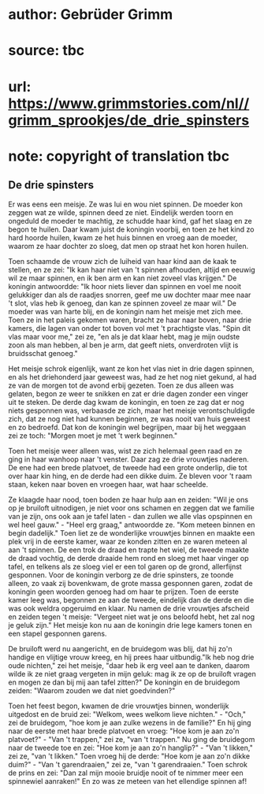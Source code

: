 # author: Gebrüder Grimm
# source: tbc
# url: https://www.grimmstories.com/nl//grimm_sprookjes/de_drie_spinsters
# note: copyright of translation tbc

## De drie spinsters 

Er was eens een meisje. Ze was lui en wou niet spinnen. De moeder kon
zeggen wat ze wilde, spinnen deed ze niet. Eindelijk werden toorn en
ongeduld de moeder te machtig, ze schudde haar kind, gaf het slaag en ze
begon te huilen. Daar kwam juist de koningin voorbij, en toen ze het
kind zo hard hoorde huilen, kwam ze het huis binnen en vroeg aan de
moeder, waarom ze haar dochter zo sloeg, dat men op straat het kon horen
huilen.

Toen schaamde de vrouw zich de luiheid van haar kind aan de kaak te
stellen, en ze zei: "Ik kan haar niet van 't spinnen afhouden, altijd
en eeuwig wil ze maar spinnen, en ik ben arm en kan niet zoveel vlas
krijgen." De koningin antwoordde: "Ik hoor niets liever dan spinnen en
voel me nooit gelukkiger dan als de raadjes snorren, geef me uw dochter
maar mee naar 't slot, vlas heb ik genoeg, dan kan ze spinnen zoveel ze
maar wil." De moeder was van harte blij, en de koningin nam het meisje
met zich mee. Toen ze in het paleis gekomen waren, bracht ze haar naar
boven, naar drie kamers, die lagen van onder tot boven vol met 't
prachtigste vlas. "Spin dit vlas maar voor me," zei ze, "en als je
dat klaar hebt, mag je mijn oudste zoon als man hebben, al ben je arm,
dat geeft niets, onverdroten vlijt is bruidsschat genoeg."

Het meisje schrok eigenlijk, want ze kon het vlas niet in drie dagen
spinnen, en als het driehonderd jaar geweest was, had ze het nog niet
gekund, al had ze van de morgen tot de avond erbij gezeten. Toen ze dus
alleen was gelaten, begon ze weer te snikken en zat er drie dagen zonder
een vinger uit te steken. De derde dag kwam de koningin, en toen ze zag
dat er nog niets gesponnen was, verbaasde ze zich, maar het meisje
verontschuldigde zich, dat ze nog niet had kunnen beginnen, ze was nooit
van huis geweest en zo bedroefd. Dat kon de koningin wel begrijpen, maar
bij het weggaan zei ze toch: "Morgen moet je met 't werk beginnen."

Toen het meisje weer alleen was, wist ze zich helemaal geen raad en ze
ging in haar wanhoop naar 't venster. Daar zag ze drie vrouwtjes
naderen. De ene had een brede platvoet, de tweede had een grote
onderlip, die tot over haar kin hing, en de derde had een dikke duim. Ze
bleven voor 't raam staan, keken naar boven en vroegen haar, wat haar
scheelde.

Ze klaagde haar nood, toen boden ze haar hulp aan en zeiden: "Wil je
ons op je bruiloft uitnodigen, je niet voor ons schamen en zeggen dat we
familie van je zijn, ons ook aan je tafel laten - dan zullen we alle
vlas opspinnen en wel heel gauw." - "Heel erg graag," antwoordde ze.
"Kom meteen binnen en begin dadelijk." Toen liet ze de wonderlijke
vrouwtjes binnen en maakte een plek vrij in de eerste kamer, waar ze
konden zitten en ze waren meteen al aan 't spinnen. De een trok de
draad en trapte het wiel, de tweede maakte de draad vochtig, de derde
draaide hem rond en sloeg met haar vinger op tafel, en telkens als ze
sloeg viel er een tol garen op de grond, allerfijnst gesponnen. Voor de
koningin verborg ze de drie spinsters, ze toonde alleen, zo vaak zij
bovenkwam, de grote massa gesponnen garen, zodat de koningin geen
woorden genoeg had om haar te prijzen. Toen de eerste kamer leeg was,
begonnen ze aan de tweede, eindelijk dan de derde en die was ook weldra
opgeruimd en klaar. Nu namen de drie vrouwtjes afscheid en zeiden tegen
't meisje: "Vergeet niet wat je ons beloofd hebt, het zal nog je geluk
zijn." Het meisje kon nu aan de koningin drie lege kamers tonen en een
stapel gesponnen garens.

De bruiloft werd nu aangericht, en de bruidegom was blij, dat hij zo'n
handige en vlijtige vrouw kreeg, en hij prees haar uitbundig."Ik heb
nog drie oude nichten," zei het meisje, "daar heb ik erg veel aan te
danken, daarom wilde ik ze niet graag vergeten in mijn geluk: mag ik ze
op de bruiloft vragen en mogen ze dan bij mij aan tafel zitten?" De
koningin en de bruidegom zeiden: "Waarom zouden we dat niet
goedvinden?"

Toen het feest begon, kwamen de drie vrouwtjes binnen, wonderlijk
uitgedost en de bruid zei: "Welkom, wees welkom lieve nichten." -
"Och," zei de bruidegom, "hoe kom je aan zulke wezens in de
familie?" En hij ging naar de eerste met haar brede platvoet en vroeg:
"Hoe kom je aan zo'n platvoet?" - "Van 't trappen," zei ze, "van
't trappen." Nu ging de bruidegom naar de tweede toe en zei: "Hoe kom
je aan zo'n hanglip?" - "Van 't likken," zei ze, "van 't
likken." Toen vroeg hij de derde: "Hoe kom je aan zo'n dikke
duim?" - "Van 't garendraaien," zei ze, "van 't garendraaien."
Toen schrok de prins en zei: "Dan zal mijn mooie bruidje nooit of te
nimmer meer een spinnewiel aanraken!" En zo was ze meteen van het
ellendige spinnen af!

